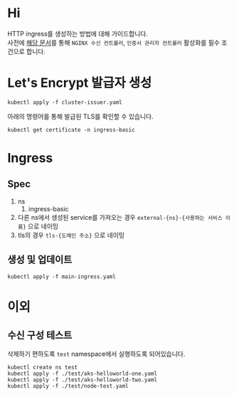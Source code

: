 # Hi

HTTP ingress를 생성하는 방법에 대해 가이드합니다.  
사전에 [해당 문서](https://docs.microsoft.com/ko-kr/azure/aks/ingress-tls)를 통해 `NGINX 수신 컨트롤러`, `인증서 관리자 컨트롤러` 활성화를 필수 조건으로 합니다.

# Let's Encrypt 발급자 생성

```shell
kubectl apply -f cluster-issuer.yaml
```

아래의 명령어를 통해 발급된 TLS를 확인할 수 있습니다.

```shell
kubectl get certificate -n ingress-basic
```

# Ingress

## Spec

1. ns
   1. ingress-basic
1. 다른 ns에서 생성된 service를 가져오는 경우 `external-{ns}-{사용하는 서비스 이름}` 으로 네이밍
1. tls의 경우 `tls-{도메인 주소}` 으로 네이밍

## 생성 및 업데이트

```shell
kubectl apply -f main-ingress.yaml
```

# 이외

## 수신 구성 테스트

삭제하기 편하도록 `test` namespace에서 실행하도록 되어있습니다.

```shell
kubectl create ns test
kubectl apply -f ./test/aks-helloworld-one.yaml
kubectl apply -f ./test/aks-helloworld-two.yaml
kubectl apply -f ./test/node-test.yaml
```
